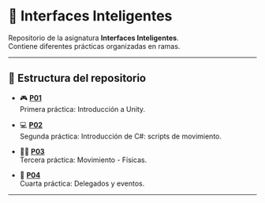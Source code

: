 # 🧠 Interfaces Inteligentes

Repositorio de la asignatura **Interfaces Inteligentes**.  
Contiene diferentes prácticas organizadas en ramas.

---

## 📁 Estructura del repositorio

- 🎮 **[P01](https://github.com/Tikualdo/Interfaces-Inteligentes/tree/P01)**  
  Primera práctica: Introducción a Unity.

- 💻 **[P02](https://github.com/Tikualdo/Interfaces-Inteligentes/tree/P02)**  
  Segunda práctica: Introducción de C#: scripts de movimiento.

- 🏃‍♂️ **[P03](https://github.com/Tikualdo/Interfaces-Inteligentes/tree/P03)**  
  Tercera práctica: Movimiento - Físicas.

- 🔔 **[P04](https://github.com/Tikualdo/Interfaces-Inteligentes/tree/P04)**  
  Cuarta práctica: Delegados y eventos.
---
